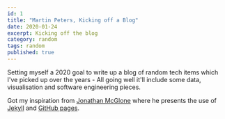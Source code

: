 ```yaml
---
id: 1
title: "Martin Peters, Kicking off a Blog"
date: 2020-01-24
excerpt: Kicking off the blog
category: random
tags: random
published: true
---
```


Setting myself a 2020 goal to write up a blog of random tech items which I've picked up over the years - All going well it'll include some data, visualisation and software engineering pieces.

Got my inspiration from [Jonathan McGlone](http://jmcglone.com/guides/github-pages/) where he presents the use of [Jekyll](http://jekyllrb.com) and [GitHub pages](https://pages.github.com/).